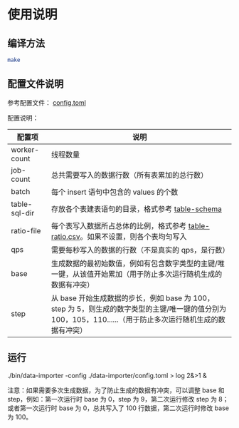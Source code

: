 # 使用说明

## 编译方法

```bash
make
```

## 配置文件说明

参考配置文件： [config.toml](./config.toml)

配置说明：

| 配置项        | 说明    |
| ------------ | ------- |
| worker-count | 线程数量 |
| job-count | 总共需要写入的数据行数（所有表累加的总行数）|
| batch | 每个 insert 语句中包含的 values 的个数 |
| table-sql-dir | 存放各个表建表语句的目录，格式参考 [table-schema](./table-schema) |
| ratio-file | 每个表写入数据所占总体的比例，格式参考 [table-ratio.csv](./table-ratio.csv)。如果不设置，则各个表均匀写入 |
| qps | 需要每秒写入的数据的行数（不是真实的 qps，是行数）|
| base | 生成数据的最初始数值，例如有包含数字类型的主键/唯一键，从该值开始累加（用于防止多次运行随机生成的数据有冲突）|
| step | 从 base 开始生成数据的步长，例如 base 为 100，step 为 5，则生成的数字类型的主键/唯一键的值分别为 100，105，110......（用于防止多次运行随机生成的数据有冲突） |

## 运行

./bin/data-importer -config ./data-importer/config.toml > log 2&>1 &

注意：如果需要多次生成数据，为了防止生成的数据有冲突，可以调整 base 和 step，例如：第一次运行时 base 为 0，step 为 9，第二次运行修改 step 为 8；或者第一次运行时 base 为 0，总共写入了 100 行数据，第二次运行时修改 base 为 100。
